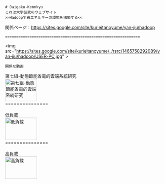 ```
# Daigaku-Kennkyu
これは大学研究のウェブサイト
>>Hadoopで省エネルギーの環境を構築する<<
```
関係ページ：<a src="https://sites.google.com/site/kurieitanoyume/yan-jiu/hadoop">https://sites.google.com/site/kurieitanoyume/yan-jiu/hadoop</a>
```
=============================================================
```
<img src="https://sites.google.com/site/kurieitanoyume/_/rsrc/1465758292089/yan-jiu/hadoop/USER-PC.jpg" \>
```
関係な動画
```
第七組-動態節能省電的雲端系統研究 <br/>
<a href="https://www.youtube.com/watch?v=fMZLlxU4f6Y
" target="_blank"><img src="https://www.youtube.com/yt/brand/media/image/YouTube-icon-full_color.png" 
alt="第七組-動態節能省電的雲端系統研究" width=103 height=72 /></a>
<br/>
===============<br/>
<br/>
低負載 <br/>
<a href="https://www.youtube.com/watch?v=g9WdDoIiKCY
" target="_blank"><img src="https://www.youtube.com/yt/brand/media/image/YouTube-icon-full_color.png" 
alt="低負載" width=103 height=72 /></a>
<br/>
===============<br/>
<br/>
高負載 <br/>
<a href="https://www.youtube.com/watch?v=FQM3NnkwjBw
" target="_blank"><img src="https://www.youtube.com/yt/brand/media/image/YouTube-icon-full_color.png" 
alt="高負載" width=103 height=72 /></a>
